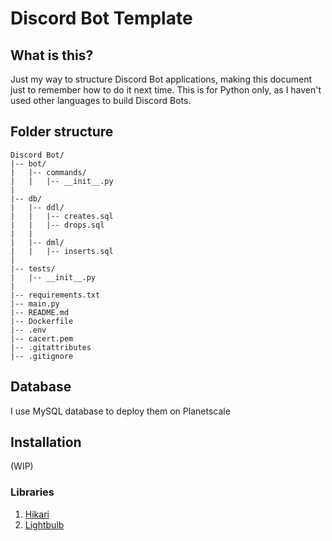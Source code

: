 # Discord Bot Template


## What is this?

Just my way to structure Discord Bot applications, making this document just to remember how to do it next time.
This is for Python only, as I haven't used other languages to build Discord Bots.

## Folder structure

```
Discord Bot/
|-- bot/
|   |-- commands/
|   |   |-- __init__.py
|
|-- db/
|   |-- ddl/
|   |   |-- creates.sql
|   |   |-- drops.sql
|   |   
|   |-- dml/
|   |   |-- inserts.sql
|
|-- tests/
|   |-- __init__.py
|
|-- requirements.txt
|-- main.py
|-- README.md
|-- Dockerfile
|-- .env
|-- cacert.pem
|-- .gitattributes
|-- .gitignore
```

## Database
I use MySQL database to deploy them on Planetscale

## Installation
(WIP)

### Libraries
1. [Hikari](https://github.com/hikari-py/hikari)
2. [Lightbulb](https://github.com/tandemdude/hikari-lightbulb)
